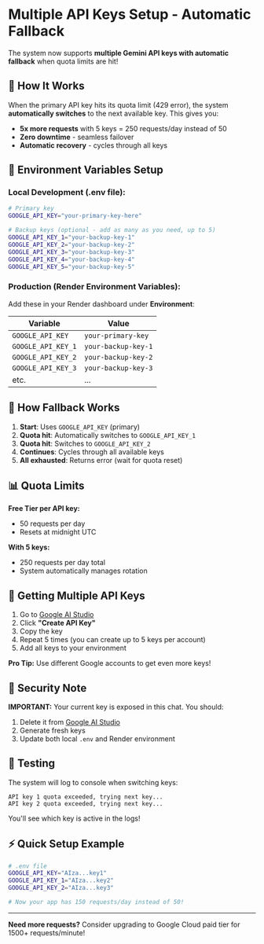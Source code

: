 # Multiple API Keys Setup - Automatic Fallback

The system now supports **multiple Gemini API keys with automatic fallback** when quota limits are hit!

## 🔑 How It Works

When the primary API key hits its quota limit (429 error), the system **automatically switches** to the next available key. This gives you:
- **5x more requests** with 5 keys = 250 requests/day instead of 50
- **Zero downtime** - seamless failover
- **Automatic recovery** - cycles through all keys

## 📝 Environment Variables Setup

### **Local Development (.env file):**

```bash
# Primary key
GOOGLE_API_KEY="your-primary-key-here"

# Backup keys (optional - add as many as you need, up to 5)
GOOGLE_API_KEY_1="your-backup-key-1"
GOOGLE_API_KEY_2="your-backup-key-2"
GOOGLE_API_KEY_3="your-backup-key-3"
GOOGLE_API_KEY_4="your-backup-key-4"
GOOGLE_API_KEY_5="your-backup-key-5"
```

### **Production (Render Environment Variables):**

Add these in your Render dashboard under **Environment**:

| Variable | Value |
|----------|-------|
| `GOOGLE_API_KEY` | `your-primary-key` |
| `GOOGLE_API_KEY_1` | `your-backup-key-1` |
| `GOOGLE_API_KEY_2` | `your-backup-key-2` |
| `GOOGLE_API_KEY_3` | `your-backup-key-3` |
| etc. | ... |

## 🔄 How Fallback Works

1. **Start**: Uses `GOOGLE_API_KEY` (primary)
2. **Quota hit**: Automatically switches to `GOOGLE_API_KEY_1`
3. **Quota hit**: Switches to `GOOGLE_API_KEY_2`
4. **Continues**: Cycles through all available keys
5. **All exhausted**: Returns error (wait for quota reset)

## 📊 Quota Limits

**Free Tier per API key:**
- 50 requests per day
- Resets at midnight UTC

**With 5 keys:**
- 250 requests per day total
- System automatically manages rotation

## 🚀 Getting Multiple API Keys

1. Go to [Google AI Studio](https://aistudio.google.com/app/apikey)
2. Click **"Create API Key"**
3. Copy the key
4. Repeat 5 times (you can create up to 5 keys per account)
5. Add all keys to your environment

**Pro Tip:** Use different Google accounts to get even more keys!

## 🔐 Security Note

**IMPORTANT:** Your current key is exposed in this chat. You should:
1. Delete it from [Google AI Studio](https://aistudio.google.com/app/apikey)
2. Generate fresh keys
3. Update both local `.env` and Render environment

## 🧪 Testing

The system will log to console when switching keys:

```
API key 1 quota exceeded, trying next key...
API key 2 quota exceeded, trying next key...
```

You'll see which key is active in the logs!

## ⚡ Quick Setup Example

```bash
# .env file
GOOGLE_API_KEY="AIza...key1"
GOOGLE_API_KEY_1="AIza...key2"
GOOGLE_API_KEY_2="AIza...key3"

# Now your app has 150 requests/day instead of 50!
```

---

**Need more requests?** Consider upgrading to Google Cloud paid tier for 1500+ requests/minute!
